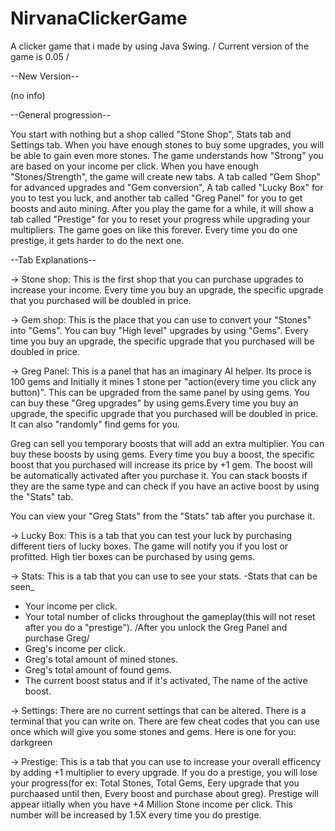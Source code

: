 # NirvanaClickerGame
A clicker game that i made by using Java Swing. /  Current version of the game is 0.05 /

--New Version--

(no info)

--General progression--

You start with nothing but a shop called "Stone Shop", Stats tab and Settings tab. When you have enough stones to buy some upgrades, you will be able to gain even more stones.
The game understands how "Strong" you are based on your income per click. When you have enough "Stones/Strength", the game will create new tabs. A tab called "Gem Shop" for 
advanced upgrades and "Gem conversion", A tab called "Lucky Box" for you to test you luck, and another tab called "Greg Panel" for you to get boosts and auto mining. After you
play the game for a while, it will show a tab called "Prestige" for you to reset your progress while upgrading your multipliers. The game goes on like this forever. Every
time you do one prestige, it gets harder to do the next one.


--Tab Explanations--

-> Stone shop: This is the first shop that you can purchase upgrades to increase your income.
  Every time you buy an upgrade, the specific upgrade that you purchased will be doubled in price.
  
-> Gem shop: This is the place that you can use to convert your "Stones" into "Gems". 
  You can buy "High level" upgrades by using "Gems". Every time you buy an upgrade, 
  the specific upgrade that you purchased will be doubled in price.
  
-> Greg Panel: This is a panel that has an imaginary AI helper. Its  proce is 100 gems and Initially it mines
   1 stone per "action(every time you click any button)". This can be upgraded from the same panel by using gems.
   You can buy these "Greg upgrades" by using  gems.Every time you buy an upgrade, the specific upgrade that you
   purchased will be doubled in price. It can also "randomly" find gems for you.
  
   Greg can sell you temporary boosts that will add an extra  multiplier. You can buy these boosts by using gems. 
   Every time you buy a boost, the specific boost that you purchased will increase its price by +1 gem. The boost 
   will be automatically activated after you purchase it. You can stack boosts if they are the same type and can
   check if you have an active boost by using the "Stats" tab.
   
   You can view your "Greg Stats" from the "Stats" tab after you purchase it.
   
   
-> Lucky Box: This is a tab that you can test your luck by purchasing different tiers  of lucky boxes. The game will
    notify you if you lost or profitted. High tier boxes can be purchased by using gems.
    
    
-> Stats: This is a tab that you can use to see your stats.
   -Stats that can be seen_
   - Your income per click.
   - Your total number of clicks throughout the gameplay(this will not reset after you do a "prestige").
   /After you unlock the Greg Panel and purchase Greg/
   - Greg's income per click.
   - Greg's total amount of mined stones.
   - Greg's total amount of found gems.
   - The current boost status and if it's activated, The name of the active boost.
   
   
-> Settings: There are no current settings that can be altered. There is a terminal that you can write on.
  There are few cheat codes that  you can use once which will give you some stones and gems.
  Here is one for you: darkgreen
  
  
-> Prestige: This is a tab that  you can use to increase your overall efficency by adding +1 multiplier to every upgrade.
   If you do a prestige, you will lose your progress(for ex: Total Stones, Total Gems, Eery upgrade that you purchaased until then, 
   Every boost and purchase about greg). Prestige will appear iitially when you have +4 Million Stone income per click. This number will
   be increased by 1.5X every time you do prestige.
   
  
 
